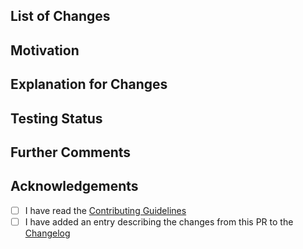 <!--- 
Thanks for contributing to manim!
**Please ensure that your pull request works with the latest version of manim from this repository.**
You should also include:
  1. The motivation for making this change (or link the relevant issues)
  2. How you tested the new behavior (e.g. a minimal working example, before/after
     screenshots, gifs, commands, etc.) This is rather informal at the moment, but
     the goal is to show us how you know the pull request works as intended.
If you don't need any of the optional sections, feel free to delete them to prevent clutter.
-->

## List of Changes
<!-- List out your changes one by one like this:
- Change 1
- Change 2
- and so on..

Be sure to note your changes in the [changelog](docs/source/changelog.rst) if your
changes warrant it!
-->

## Motivation
<!-- Why you feel your changes are required. -->

## Explanation for Changes
<!-- How do your changes solve aforementioned problems? -->

## Testing Status
<!-- Optional, but recommended, your computer specs and what tests you ran with their results, if any -->

## Further Comments
<!-- Optional, any edits/updates should preferably be written here. -->

## Acknowledgements
- [ ] I have read the [Contributing Guidelines](https://docs.manim.community/en/latest/contributing.html)
- [ ] I have added an entry describing the changes from this PR to the [Changelog](https://docs.manim.community/en/latest/changelog.html)

<!-- Once again, thanks for helping out by contributing to manim! -->
